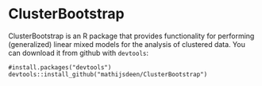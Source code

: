 # ClusterBootstrap

ClusterBootstrap is an R package that provides functionality for performing (generalized) linear mixed models for the analysis of clustered data. You can download it from github with `devtools`:

```Cpp-ObjDump
#install.packages("devtools")
devtools::install_github("mathijsdeen/ClusterBootstrap")
```
